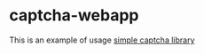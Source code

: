 # captcha-webapp
This is an example of usage [simple captcha library](http://simplecaptcha.sourceforge.net/)
